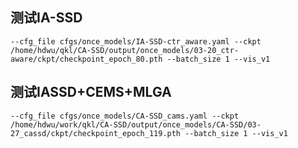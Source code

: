 ## 测试IA-SSD
```shell
--cfg_file cfgs/once_models/IA-SSD-ctr_aware.yaml --ckpt /home/hdwu/qkl/CA-SSD/output/once_models/03-20_ctr-aware/ckpt/checkpoint_epoch_80.pth --batch_size 1 --vis_v1
```

## 测试IASSD+CEMS+MLGA
```shell
--cfg_file cfgs/once_models/CA-SSD_cams.yaml --ckpt /home/hdwu/work/qkl/CA-SSD/output/once_models/CA-SSD/03-27_cassd/ckpt/checkpoint_epoch_119.pth --batch_size 1 --vis_v1
```
